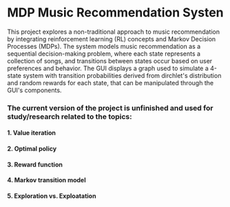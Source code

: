 # MDP Music Recommendation Systen
This project explores a non-traditional approach to music recommendation by integrating reinforcement learning (RL) concepts and Markov Decision Processes (MDPs). The system models music recommendation as a sequential decision-making problem, where each state represents a collection of songs, and transitions between states occur based on user preferences and behavior.
The GUI displays a graph used to simulate a 4-state system  with transition probabilities derived from dirchlet's distribution and random rewards for each state, that can be manipulated through the GUI's components. 

### The current version of the project is unfinished and used for study/research related to the topics:

#### 1. Value iteration 
#### 2. Optimal policy
#### 3. Reward function
#### 4. Markov transition model
#### 5. Exploration vs. Exploatation
